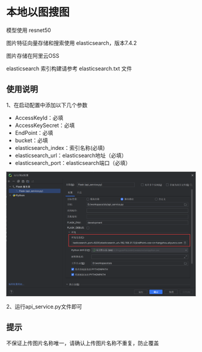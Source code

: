 # 本地以图搜图

模型使用 resnet50

图片特征向量存储和搜索使用 elasticsearch，版本7.4.2

图片存储在阿里云OSS

elasticsearch 索引构建请参考 elasticsearch.txt 文件

## 使用说明

1、在启动配置中添加以下几个参数

* AccessKeyId：必填
* AccessKeySecret：必填
* EndPoint：必填
* bucket：必填
* elasticsearch_index：索引名称(必填)
* elasticsearch_url：elasticsearch地址（必填）
* elasticsearch_port：elasticsearch端口（必填）

![image-20240219161523371](README.assets/image-20240219161523371.png)

2、运行api_service.py文件即可

## 提示

不保证上传图片名称唯一，请确认上传图片名称不重复，防止覆盖